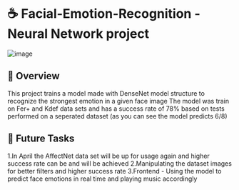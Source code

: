 # ☕ Facial-Emotion-Recognition - Neural Network project
![image](https://user-images.githubusercontent.com/87472603/226422722-ebb42092-9089-4f67-b6b8-560b01e63338.png)

## 🔎 Overview
This project trains a model made with DenseNet model structure to recognize the strongest emotion in a given face image
The model was train on Fer+ and Kdef data sets and has a success rate of 78% based on tests performed on a seperated dataset
(as you can see the model predicts 6/8)

## :crystal_ball: Future Tasks
1.In April the AffectNet data set will be up for usage again and higher success rate can be and will be achieved
2.Manipulating the dataset images for better filters and higher success rate
3.Frontend - Using the model to predict face emotions in real time and playing music accordingly
